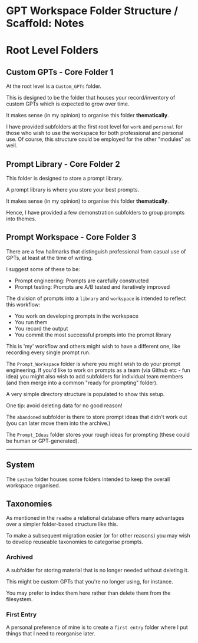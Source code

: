 # GPT Workspace Folder Structure / Scaffold: Notes

# Root Level Folders

## Custom GPTs - Core Folder 1

At the root level is a `Custom_GPTs` folder.

This is designed to be the folder that houses your record/inventory of custom GPTs which is expected to grow over time. 

It makes sense (in my opinion) to organise this folder **thematically**. 

I have provided subfolders at the first root level for `work` and `personal` for those who wish to use the workspace for both professional and personal use. Of course, this structure could be employed for the other "modules" as well.

## Prompt Library - Core Folder 2

This folder is designed to store a prompt library.

A prompt library is where you store your best prompts.  

It makes sense (in my opinion) to organise this folder **thematically**. 

Hence, I have provided a few demonstration subfolders to group prompts into themes.

## Prompt Workspace - Core Folder 3

There are a few hallmarks that distinguish professional from casual use of GPTs, at least at the time of writing.

I suggest some of these to be:

- Prompt engineering: Prompts are carefully constructed
- Prompt testing: Prompts are A/B tested and iteratively improved

The division of prompts into a `library` and `workspace` is intended to reflect this workflow:

- You work on developing prompts in the workspace
- You run them
- You record the output
- You commit the most successful prompts into the prompt library

This is 'my' workflow and others might wish to have a different one, like recording every single prompt run.

The `Prompt_Workspace` folder is where you might wish to do your prompt engineering. If you'd like to work on prompts as a team (via Github etc - fun idea) you might also wish to add subfolders for individual team members (and then merge into a common "ready for prompting" folder).

A very simple directory structure is populated to show this setup.

One tip: avoid deleting data for no good reason!

The `abandoned` subfolder is there to store prompt ideas that didn't work out (you can later move them into the archive.)

The `Prompt_Ideas` folder stores your rough ideas for prompting (these could be human or GPT-generated).

---

## System

The `system` folder houses some folders intended to keep the overall workspace organised. 

## Taxonomies

As mentioned in the `readme` a relational database offers many advantages over a simpler folder-based structure like this.

To make a subsequent migration easier (or for other reasons) you may wish to develop reuseable taxonomies to categorise prompts.

### Archived

A subfolder for storing material that is no longer needed without deleting it. 

This might be custom GPTs that you're no longer using, for instance. 

You may prefer to index them here rather than delete them from the filesystem.

### First Entry

A personal preference of mine is to create a `first entry` folder where I put things that I need to reorganise later. 